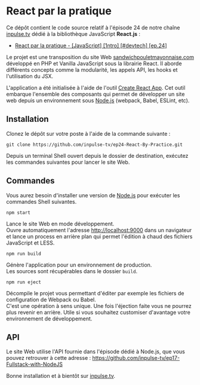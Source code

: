 # React par la pratique

Ce dépôt contient le code source relatif à l'épisode 24 de notre chaîne [inpulse.tv](https://www.inpulse.tv) dédié à la bibliothèque JavaScript **React.js** :

- [React par la pratique  - [JavaScript]  [1ntro]  [#devtech]  [ep.24]](https://youtu.be/ClztBAyhZs4)

Le projet est une transposition du site Web [sandwichpouletmayonnaise.com](https://sandwichpouletmayonnaise.com) développé en PHP et Vanilla JavaScript sous la librairie React. Il aborde différents concepts comme la modularité, les appels API, les hooks et l'utilisation du JSX.

L'application a été initialisée à l'aide de l'outil [Create React App](https://github.com/facebook/create-react-app). Cet outil embarque l'ensemble des composants qui permet de développer un site web depuis un environnement sous [Node.js](https://nodejs.org) (webpack, Babel, ESLint, etc).

## Installation

Clonez le dépôt sur votre poste à l'aide de la commande suivante :

```shell
git clone https://github.com/inpulse-tv/ep24-React-By-Practice.git
```

Depuis un terminal Shell ouvert depuis le dossier de destination, exécutez les commandes suivantes pour lancer le site Web.

## Commandes

Vous aurez besoin d'installer une version de [Node.js](https://nodejs.org) pour exécuter les commandes Shell suivantes.

```shell
npm start
```

Lance le site Web en mode développement.\
Ouvre automatiquement l'adresse [http://localhost:9000](http://localhost:9000) dans un navigateur et lance un process en arrière plan qui permet l'édition à chaud des fichiers JavaScript et LESS.

```shell
npm run build
```

Génère l'application pour un environnement de production.\
Les sources sont récupérables dans le dossier `build`.

```shell
npm run eject
```

Décompile le projet vous permettant d'éditer par exemple les fichiers de configuration de Webpack ou Babel.\
C'est une opération à sens unique. Une fois l'éjection faite vous ne pourrez plus revenir en arrière. Utile si vous souhaitez customiser d'avantage votre environnement de développement.

## API

Le site Web utilise l'API fournie dans l'épisode dédié à Node.js, que vous pouvez retrouver à cette adresse :
https://github.com/inpulse-tv/ep17-Fullstack-with-NodeJS

Bonne installation et à bientôt sur [inpulse.tv](https://inpulse.tv).
